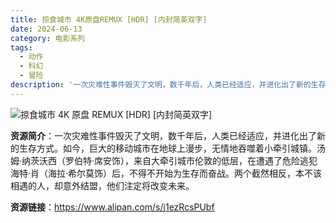 ```yaml
---
title: 掠食城市 4K原盘REMUX [HDR] [内封简英双字]
date: 2024-06-13
category: 电影系列
tags:
  - 动作
  - 科幻
  - 冒险
description: '一次灾难性事件毁灭了文明，数千年后，人类已经适应，并进化出了新的生存方式。如今，巨大的移动城市在地球上漫步，无情地吞噬着小牵引城镇。汤姆·纳茨沃西（罗伯特·席安饰），来自大牵引城市伦敦的低层，在遭遇了危险逃犯海特·肖（海拉·希尔莫饰）后，不得不开始为生存而奋战。两个截然相反，本不该相遇的人，却意外结盟，他们注定将改变未来。'
---
```


![掠食城市 4K 原盘 REMUX [HDR] [内封简英双字]](https://p0.itc.cn/images01/20210227/2c5273e7bc03417f98c31b4129836e0f.jpeg)

**资源简介**：一次灾难性事件毁灭了文明，数千年后，人类已经适应，并进化出了新的生存方式。如今，巨大的移动城市在地球上漫步，无情地吞噬着小牵引城镇。汤姆·纳茨沃西（罗伯特·席安饰），来自大牵引城市伦敦的低层，在遭遇了危险逃犯海特·肖（海拉·希尔莫饰）后，不得不开始为生存而奋战。两个截然相反，本不该相遇的人，却意外结盟，他们注定将改变未来。

**资源链接**：https://www.alipan.com/s/j1ezRcsPUbf

